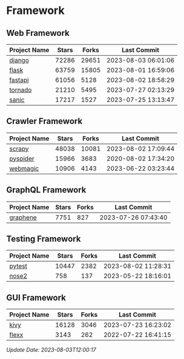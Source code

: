 # Framework

## Web Framework
| Project Name | Stars | Forks | Last Commit |
| ------------ | ----- | ----- | ----------- |
| [django](https://github.com/django/django) | 72286 | 29651 | 2023-08-03 06:01:06 |
| [flask](https://github.com/pallets/flask) | 63759 | 15805 | 2023-08-01 16:59:06 |
| [fastapi](https://github.com/tiangolo/fastapi) | 61056 | 5128 | 2023-08-02 18:58:29 |
| [tornado](https://github.com/tornadoweb/tornado) | 21210 | 5495 | 2023-07-27 02:13:29 |
| [sanic](https://github.com/sanic-org/sanic) | 17217 | 1527 | 2023-07-25 13:13:47 |

## Crawler Framework
| Project Name | Stars | Forks | Last Commit |
| ------------ | ----- | ----- | ----------- |
| [scrapy](https://github.com/scrapy/scrapy) | 48038 | 10081 | 2023-08-02 17:09:44 |
| [pyspider](https://github.com/binux/pyspider) | 15966 | 3683 | 2020-08-02 17:34:20 |
| [webmagic](https://github.com/code4craft/webmagic) | 10906 | 4143 | 2023-06-22 03:23:44 |

## GraphQL Framework
| Project Name | Stars | Forks | Last Commit |
| ------------ | ----- | ----- | ----------- |
| [graphene](https://github.com/graphql-python/graphene) | 7751 | 827 | 2023-07-26 07:43:40 |

## Testing Framework
| Project Name | Stars | Forks | Last Commit |
| ------------ | ----- | ----- | ----------- |
| [pytest](https://github.com/pytest-dev/pytest) | 10447 | 2382 | 2023-08-02 11:28:31 |
| [nose2](https://github.com/nose-devs/nose2) | 758 | 137 | 2023-05-22 18:16:01 |

## GUI Framework
| Project Name | Stars | Forks | Last Commit |
| ------------ | ----- | ----- | ----------- |
| [kivy](https://github.com/kivy/kivy) | 16128 | 3046 | 2023-07-23 16:23:02 |
| [flexx](https://github.com/flexxui/flexx) | 3143 | 262 | 2022-07-22 16:41:15 |

*Update Date: 2023-08-03T12:00:17*